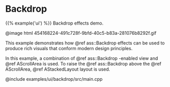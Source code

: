 # Backdrop

{{% example('ui') %}}
Backdrop effects demo.

@image html 454168224-491c728f-9bfd-40c5-b83a-281076b8292f.gif

This example demonstrates how @ref ass::Backdrop effects can be used to produce rich visuals that conform modern design
principles.

In this example, a combination of @ref ass::Backdrop -enabled view and @ref AScrollArea is used. To raise the
@ref ass::Backdrop above the @ref AScrollArea, @ref AStackedLayout layout is used.

@include examples/ui/backdrop/src/main.cpp
